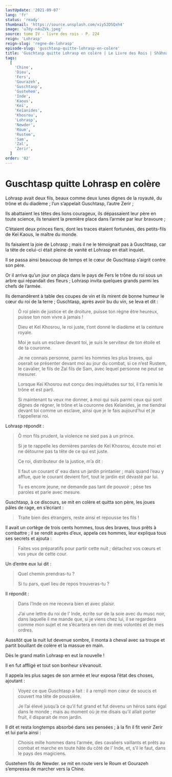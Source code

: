 ```yaml
---
lastUpdate: '2021-09-07'
lang: 'fr'
status: 'ready'
thumbnail: 'https://source.unsplash.com/xiy52D5Qxh4'
image: 'u7dy-n4uZVk.jpeg'
source: tome IV - livre des rois - P. 224
reign: 'Lohrasp'
reign-slug: 'regne-de-lohrasp'
episode-slug: 'guschtasp-quitte-lohrasp-en-colere'
title: 'Guschtasp quitte Lohrasp en colère | Le Livre des Rois | Shâhnâmeh'
tags:
  [
    'Chine',
    'Dieu',
    'Fers',
    'Gourazeh',
    'Guschtasp',
    'Gustehem',
    'Inde',
    'Kaous',
    'Keï',
    'Keïanides',
    'Khosrou',
    'Lohrasp',
    'Newder',
    'Roum',
    'Rustem',
    'Sam',
    'Zal',
    'Zerir',
  ]
order: '02'
---
```


<!-- LTeX: language=fr -->

# Guschtasp quitte Lohrasp en colère

Lohrasp avait deux fils, beaux comme deux lunes dignes de la royauté, du trône et du diadème ; l’un s’appelait Guschtasp, l’autre Zerir ;

Ils abattaient les têtes des lions courageux, ils dépassaient leur père en toute science, ils tenaient la première place dans l’armée par leur bravoure ;

C’étaient deux princes fiers, dont les traces étaient fortunées, des petits-fils de Keï Kaous, le maître du monde.

Ils faisaient la joie de Lohrasp ; mais il ne le témoignait pas à Guschtasp, car la tête de celui-ci était pleine de vanité et Lohrasp en était inquiet.

Il se passa ainsi beaucoup de temps et le cœur de Guschtasp s’aigrit contre son père.

Or il arriva qu’un jour on plaça dans le pays de Fers le trône du roi sous un arbre qui répandait des fleurs ; Lohrasp invita quelques grands parmi les chefs de l’armée.

Ils demandèrent à table des coupes de vin et ils mirent de bonne humeur le cœur du roi de la terre ; Guschtasp, après avoir bu du vin, se leva et dit :

> Ô roi plein de justice et de droiture, puisse ton règne être heureux, puisse ton nom vivre à jamais !
>
> Dieu et Keï Khosrou, le roi juste, t’ont donné le diadème et la ceinture royale.
>
> Moi je suis un esclave devant toi, je suis le serviteur de ton étoile et de ta couronne.
>
> Je ne connais personne, parmi les hommes les plus braves, qui oserait se présenter devant moi au jour du combat, si ce n’est Rustem, le cavalier, le fils de Zal fils de Sam, avec lequel personne ne peut se mesurer.
>
> Lorsque Keï Khosrou eut conçu des inquiétudes sur toi, il t’a remis le trône et est parti.
>
> Si maintenant tu veux me donner, à moi qui suis parmi ceux qui sont dignes de régner, le trône et la couronne des Keïanides, je me tiendrai devant toi comme un esclave, ainsi que je le fais aujourd’hui et je t’appellerai roi.

Lohrasp répondit :

> Ô mon fils prudent, la violence ne sied pas à un prince.
>
> Si je te rappelle les dernières paroles de Keï Khosrou, écoute moi et ne détourne pas ta tête de ce qui est juste.
>
> Ce roi, distributeur de la justice, m’a dit :
>
> Il faut un courant d’ eau dans un jardin printanier ; mais quand l’eau y afflue, que le courant devient fort, tout le jardin est dévasté par lui.
>
> Tu es encore jeune, ne demande pas tant de pouvoir ; pèse tes paroles et parle avec mesure.

Guschtasp, à ce discours, se mit en colère et quitta son père, les joues pâles de rage, en s’écriant :

> Traite bien des étrangers, reste ainsi et repousse tes fils !

Il avait un cortège de trois cents hommes, tous des braves, tous prêts à combattre ; il se rendit auprès d’eux, appela ces hommes, leur expliqua tous ses secrets et ajouta :

> Faites vos préparatifs pour partir cette nuit ; détachez vos cœurs et vos yeux de cette cour.

Un d’entre eux lui dit :

> Quel chemin prendras-tu ?
>
> Si tu pars, quel lieu de repos trouveras-tu ?

Il répondit :

> Dans l’Inde on me recevra bien et avec plaisir.
>
> J’ai une lettre du roi de l’ lnde, écrite sur de la soie avec du musc noir, dans laquelle il me mande que, si je viens chez lui, il se regardera comme mon sujet et ne s’écartera en rien de mes volontés et de mes ordres.

Aussitôt que la nuit lut devenue sombre, il monta à cheval avec sa troupe et partit bouillant de colère et la massue en main.

Dès le grand matin Lohrasp en eut la nouvelle !

Il en fut affligé et tout son bonheur s’évanouit.

Il appela les plus sages de son armée et leur exposa l’état des choses, ajoutant :

> Voyez ce que Guschtasp a fait : il a rempli mon cœur de soucis et couvert ma tête de poussière.
>
> Je l’ai élevé jusqu’à ce qu’il fut grand et fut devenu un héros sans égal dans le monde ; mais au moment où je me disais qu’il allait porter fruit, il disparait de mon jardin.

Il dit et resta longtemps absorbé dans ses pensées ; à la fin il fit venir Zerir et lui parla ainsi :

> Choisis mille hommes dans l’armée, des cavaliers vaillants et prêts au combat et marche en toute hâte du côté de l’ Inde, et, s’il le faut, dans le pays des magiciens.

Gustehem fils de Newder. se mit en route vers le Roum et Gourazeh s’empressa de marcher vers la Chine.
